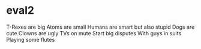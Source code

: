 # eval2
T-Rexes are big
Atoms are small
Humans are smart
but also stupid
Dogs are cute
Clowns are ugly
TVs on mute
Start big disputes
With guys in suits
Playing some flutes
